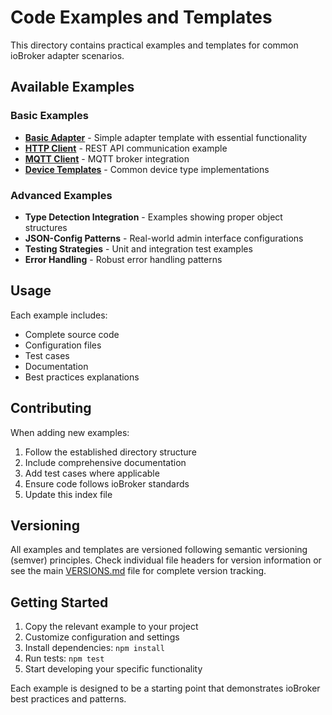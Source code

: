 # Code Examples and Templates

This directory contains practical examples and templates for common ioBroker adapter scenarios.

## Available Examples

### Basic Examples
- **[Basic Adapter](basic-adapter/)** - Simple adapter template with essential functionality
- **[HTTP Client](http-client/)** - REST API communication example
- **[MQTT Client](mqtt-client/)** - MQTT broker integration
- **[Device Templates](device-templates/)** - Common device type implementations

### Advanced Examples
- **Type Detection Integration** - Examples showing proper object structures
- **JSON-Config Patterns** - Real-world admin interface configurations
- **Testing Strategies** - Unit and integration test examples
- **Error Handling** - Robust error handling patterns

## Usage

Each example includes:
- Complete source code
- Configuration files
- Test cases
- Documentation
- Best practices explanations

## Contributing

When adding new examples:
1. Follow the established directory structure
2. Include comprehensive documentation
3. Add test cases where applicable
4. Ensure code follows ioBroker standards
5. Update this index file

## Versioning

All examples and templates are versioned following semantic versioning (semver) principles. Check individual file headers for version information or see the main [VERSIONS.md](../VERSIONS.md) file for complete version tracking.

## Getting Started

1. Copy the relevant example to your project
2. Customize configuration and settings
3. Install dependencies: `npm install`
4. Run tests: `npm test`
5. Start developing your specific functionality

Each example is designed to be a starting point that demonstrates ioBroker best practices and patterns.